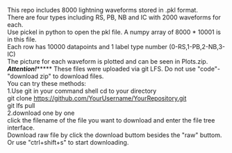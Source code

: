 This repo includes 8000 lightning waveforms stored in .pkl format.  
There are four types including RS, PB, NB and IC with 2000 waveforms for each.  
Use pickel in python to open the pkl file. A numpy array of 8000 * 10001 is in this file.  
Each row has 10000 datapoints and 1 label type number (0-RS,1-PB,2-NB,3-IC)  
The picture for each waveform is plotted and can be seen in Plots.zip.  
*********Attention!**************
These files were uploaded via git LFS. Do not use "code"-"download zip" to download files.  
You can try these methods:  
1.Use git in your command shell
  cd to your directory  
  git clone https://github.com/YourUsername/YourRepository.git  
  git lfs pull  
2.download one by one  
  click the filename of the file you want to download and enter the file tree interface.  
  Download raw file by click the download buttom besides the "raw" buttom. Or use "ctrl+shift+s" to start downloading.
  
